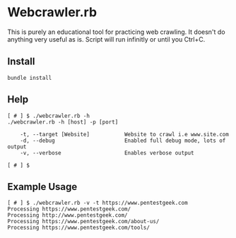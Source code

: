 # Webcrawler.rb

This is purely an educational tool for practicing web crawling.  It
doesn't do anything very useful as is.  Script will run infinitly or until you Ctrl+C.

## Install
~~~
bundle install
~~~

## Help
~~~
[ # ] $ ./webcrawler.rb -h
./webcrawler.rb -h [host] -p [port]

    -t, --target [Website]           Website to crawl i.e www.site.com
    -d, --debug                      Enabled full debug mode, lots of output
    -v, --verbose                    Enables verbose output

[ # ] $
~~~

## Example Usage
~~~
[ # ] $ ./webcrawler.rb -v -t https://www.pentestgeek.com
Processing https://www.pentestgeek.com/
Processing http://www.pentestgeek.com/
Processing https://www.pentestgeek.com/about-us/
Processing https://www.pentestgeek.com/tools/
~~~
